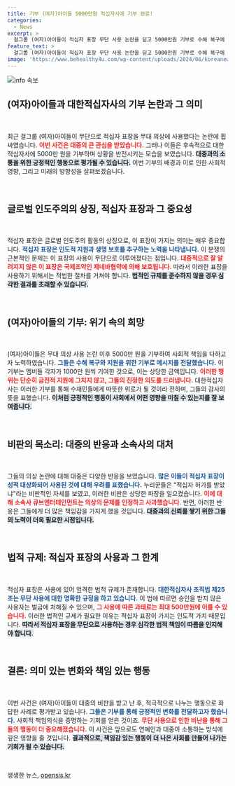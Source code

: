 ```yaml
---
title: 기부 (여자)아이들 5000만원 적십자사에 기부 완료!
categories:
  - News
excerpt: >
  걸그룹 (여자)아이들이 적십자 표장 무단 사용 논란을 딛고 5000만원 기부로 수해 복구에 동참했습니다. 해당 기부는 생명 보호의 중요성을 인식하며, 이재민들에게 큰 위로가 될 것으로 기대됩니다.
feature_text: >
  걸그룹 (여자)아이들이 적십자 표장 무단 사용 논란을 딛고 5000만원 기부로 수해 복구에 동참했습니다. 해당 기부는 생명 보호의 중요성을 인식하며, 이재민들에게 큰 위로가 될 것으로 기대됩니다.
image: 'https://www.behealthy4u.com/wp-content/uploads/2024/06/koreanews.jpg'
---
```


<p><img src="https://www.behealthy4u.com/wp-content/uploads/2024/06/koreanews.jpg" alt="info 속보" /></p>

<h2 data-ke-size="size26">(여자)아이들과 대한적십자사의 기부 논란과 그 의미</h2>

<p data-ke-size="size16">&nbsp;</p>

<p>최근 걸그룹 (여자)아이들이 무단으로 적십자 표장을 무대 의상에 사용했다는 논란에 휩싸였습니다. <b><span style="color: #ee2323;">이번 사건은 대중의 큰 관심을 받았습니다.</span></b> 그러나 이들은 후속적으로 대한적십자사에 5000만 원을 기부하며 상황을 반전시키는 모습을 보였습니다. <b><span style="background-color: #21538527;">대중과의 소통을 위한 긍정적인 행동으로 평가될 수 있습니다.</span></b> 이번 기부의 배경과 이로 인한 사회적 영향, 그리고 미래의 방향성을 살펴보겠습니다.</p>

<p data-ke-size="size16">&nbsp;</p>

<h2 data-ke-size="size26">글로벌 인도주의의 상징, 적십자 표장과 그 중요성</h2>

<p data-ke-size="size16">&nbsp;</p>

<p>적십자 표장은 글로벌 인도주의 활동의 상징으로, 이 표장이 가지는 의미는 매우 중요합니다. <b><span style="color: #1a5490;">적십자 표장은 인도적 지원과 생명 보호를 추구하는 노력을 나타냅니다.</span></b> 이 분쟁의 근본적인 문제는 이 표장의 사용이 무단으로 이루어졌다는 점입니다. <b><span style="color: #ee2323;">대중적으로 잘 알려지지 않은 이 표장은 국제조약인 제네바협약에 의해 보호됩니다.</span></b> 따라서 이러한 표장을 사용하기 위해서는 적법한 절차를 거쳐야 합니다. <b><span style="background-color: #21538527;">법적인 규제를 준수하지 않을 경우 심각한 결과를 초래할 수 있습니다.</span></b></p>

<p data-ke-size="size16">&nbsp;</p>

<h2 data-ke-size="size26">(여자)아이들의 기부: 위기 속의 희망</h2>

<p data-ke-size="size16">&nbsp;</p>

<p>(여자)아이들은 무대 의상 사용 논란 이후 5000만 원을 기부하여 사회적 책임을 다하고자 노력하였습니다. <b><span style="color: #1a5490;">그들은 수해 복구와 지원을 위한 기부로 메시지를 전달했습니다.</span></b> 이 기부는 멤버들 각자가 1000만 원씩 기여한 것으로, 이는 상당한 금액입니다. <b><span style="color: #ee2323;">이러한 행위는 단순히 금전적 지원에 그치지 않고, 그들의 진정한 의도를 드러냅니다.</span></b> 대한적십자사는 이러한 기부를 통해 수재민들에게 따뜻한 위로가 될 것이라 전하며, 그들의 감사의 뜻을 표했습니다. <b><span style="background-color: #21538527;">이처럼 긍정적인 행동이 사회에서 어떤 영향을 미칠 수 있는지를 잘 보여줍니다.</span></b></p>

<p data-ke-size="size16">&nbsp;</p>

<h2 data-ke-size="size26">비판의 목소리: 대중의 반응과 소속사의 대처</h2>

<p data-ke-size="size16">&nbsp;</p>

<p>그들의 의상 논란에 대해 대중은 다양한 반응을 보였습니다. <b><span style="color: #1a5490;">많은 이들이 적십자 표장이 성적 대상화되어 사용된 것에 대해 우려를 표했습니다.</span></b> 누리꾼들은 "적십자 허가를 받았냐"라는 비판적인 자세를 보였고, 이러한 비판은 상당한 파장을 일으켰습니다. <b><span style="color: #ee2323;">이에 대해 소속사 큐브엔터테인먼트는 의상의 문제를 인정하고 사과했습니다.</span></b> 반면, 이러한 반응은 그들에게 더 많은 책임감을 가지게 했을 것입니다. <b><span style="background-color: #21538527;">대중과의 신뢰를 쌓기 위한 그들의 노력이 더욱 필요한 시점입니다.</span></b></p>

<p data-ke-size="size16">&nbsp;</p>

<h2 data-ke-size="size26">법적 규제: 적십자 표장의 사용과 그 한계</h2>

<p data-ke-size="size16">&nbsp;</p>

<p>적십자 표장은 사용에 있어 엄격한 법적 규제가 존재합니다. <b><span style="color: #1a5490;">대한적십자사 조직법 제25조는 무단 사용에 대한 명확한 규정을 하고 있습니다.</span></b> 이 법에 따르면 승인을 받지 않은 사용자는 벌금에 처해질 수 있으며, <b><span style="color: #ee2323;">그 사용에 따른 과태료는 최대 500만원에 이를 수 있습니다.</span></b> 이러한 법적인 규제가 필요한 이유는 적십자 표장이 가지는 인도적 가치 때문입니다. <b><span style="background-color: #21538527;">따라서 적십자 표장을 무단으로 사용하는 경우 심각한 법적 책임이 따름을 인지해야 합니다.</span></b></p>

<p data-ke-size="size16">&nbsp;</p>

<h2 data-ke-size="size26">결론: 의미 있는 변화와 책임 있는 행동</h2>

<p data-ke-size="size16">&nbsp;</p>

<p>이번 사건은 (여자)아이들이 대중의 비판을 받고 난 후, 적극적으로 나누는 행동으로 화답한 사례로 평가받고 있습니다. <b><span style="color: #1a5490;">그들은 기부를 통해 긍정적인 변화를 전달하고자 했습니다.</span></b> 사회적 책임의식을 증명하는 기회를 얻은 것이죠. <b><span style="color: #ee2323;">무단 사용으로 인한 비난을 통해 그들의 행동이 더 중요해졌습니다.</span></b> 이 사건은 앞으로도 연예인과 대중이 소통하는 방식에 깊은 영향을 줄 것입니다. <b><span style="background-color: #21538527;">결과적으로, 책임감 있는 행동이 더 나은 사회를 만들어 나가는 기회가 될 수 있습니다.</span></b> </p>

<p data-ke-size="size16">&nbsp;</p>
생생한 뉴스, <a href="https://opensis.kr" rel="dofollow">opensis.kr</a>


